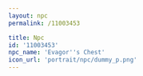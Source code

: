 ```yaml
---
layout: npc
permalink: /11003453

title: Npc
id: '11003453'
npc_name: 'Evagor''s Chest'
icon_url: 'portrait/npc/dummy_p.png'
---
```

